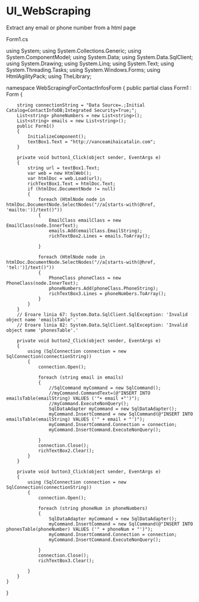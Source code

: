# UI_WebScraping
Extract any email or phone number from a html page

Form1.cs

using System;
using System.Collections.Generic;
using System.ComponentModel;
using System.Data;
using System.Data.SqlClient;
using System.Drawing;
using System.Linq;
using System.Text;
using System.Threading.Tasks;
using System.Windows.Forms;
using HtmlAgilityPack;
using TheLibrary;

namespace WebScrapingForContactInfosForm
{
    public partial class Form1 : Form
    {

        string connectionString = "Data Source=.;Initial Catalog=ContactInfoDB;Integrated Security=True;";
        List<string> phoneNumbers = new List<string>();
        List<string> emails = new List<string>();
        public Form1()
        {
            InitializeComponent();
            textBox1.Text = "http://vanceamihaicatalin.com";
        }

        private void button1_Click(object sender, EventArgs e)
        {
            string url = textBox1.Text;
            var web = new HtmlWeb();
            var htmlDoc = web.Load(url);
            richTextBox1.Text = htmlDoc.Text;
            if (htmlDoc.DocumentNode != null)
            {
                foreach (HtmlNode node in htmlDoc.DocumentNode.SelectNodes("//a[starts-with(@href, 'mailto:')]/text()"))
                {
                    EmailClass emailClass = new EmailClass(node.InnerText);
                    emails.Add(emailClass.EmailString);
                    richTextBox2.Lines = emails.ToArray();

                }

                foreach (HtmlNode node in htmlDoc.DocumentNode.SelectNodes("//a[starts-with(@href, 'tel:')]/text()"))
                {
                    PhoneClass phoneClass = new PhoneClass(node.InnerText);
                    phoneNumbers.Add(phoneClass.PhoneString);
                    richTextBox3.Lines = phoneNumbers.ToArray();
                }
            }            
        }
        // Eroare linia 67: System.Data.SqlClient.SqlException: 'Invalid object name 'emailsTable'.'
        // Eroare linia 82: System.Data.SqlClient.SqlException: 'Invalid object name 'phonesTable'.'

        private void button2_Click(object sender, EventArgs e)
        {
            using (SqlConnection connection = new SqlConnection(connectionString))
            {
                connection.Open();

                foreach (string email in emails)
                {
                    //SqlCommand myCommand = new SqlCommand();
                    //myCommand.CommandText=(@"INSERT INTO emailsTable(emailString) VALUES ('"+ email +"')");
                    //myCommand.ExecuteNonQuery();
                    SqlDataAdapter myCommand = new SqlDataAdapter();
                    myCommand.InsertCommand = new SqlCommand(@"INSERT INTO emailsTable(emailString) VALUES ('" + email + "')");
                    myCommand.InsertCommand.Connection = connection;
                    myCommand.InsertCommand.ExecuteNonQuery();

                }
                connection.Close();
                richTextBox2.Clear();
            }
        }

        private void button3_Click(object sender, EventArgs e)
        {
            using (SqlConnection connection = new SqlConnection(connectionString))
            {
                connection.Open();

                foreach (string phoneNum in phoneNumbers)
                {
                    SqlDataAdapter myCommand = new SqlDataAdapter();
                    myCommand.InsertCommand = new SqlCommand(@"INSERT INTO phonesTable(phoneNumber) VALUES ('" + phoneNum + "')");
                    myCommand.InsertCommand.Connection = connection;
                    myCommand.InsertCommand.ExecuteNonQuery();

                }
                connection.Close();
                richTextBox3.Clear();

            }
        }
    }
}
